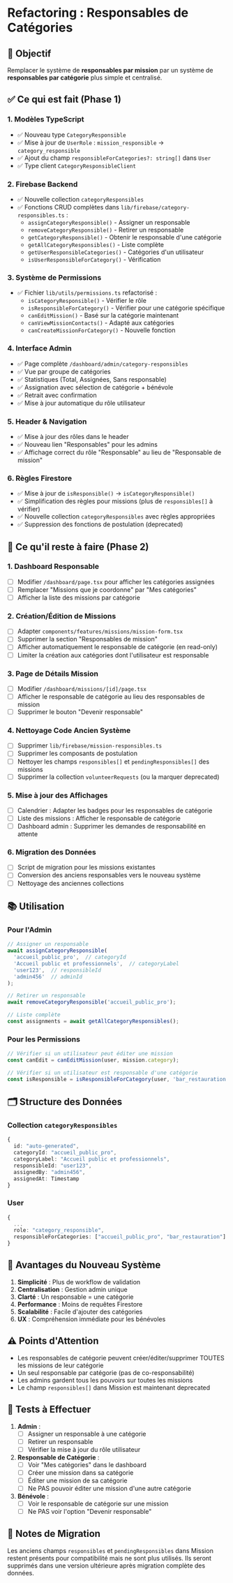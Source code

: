 # Refactoring : Responsables de Catégories

## 🎯 Objectif
Remplacer le système de **responsables par mission** par un système de **responsables par catégorie** plus simple et centralisé.

## ✅ Ce qui est fait (Phase 1)

### 1. Modèles TypeScript
- ✅ Nouveau type `CategoryResponsible`
- ✅ Mise à jour de `UserRole` : `mission_responsible` → `category_responsible`
- ✅ Ajout du champ `responsibleForCategories?: string[]` dans `User`
- ✅ Type client `CategoryResponsibleClient`

### 2. Firebase Backend
- ✅ Nouvelle collection `categoryResponsibles`
- ✅ Fonctions CRUD complètes dans `lib/firebase/category-responsibles.ts` :
  - `assignCategoryResponsible()` - Assigner un responsable
  - `removeCategoryResponsible()` - Retirer un responsable
  - `getCategoryResponsible()` - Obtenir le responsable d'une catégorie
  - `getAllCategoryResponsibles()` - Liste complète
  - `getUserResponsibleCategories()` - Catégories d'un utilisateur
  - `isUserResponsibleForCategory()` - Vérification

### 3. Système de Permissions
- ✅ Fichier `lib/utils/permissions.ts` refactorisé :
  - `isCategoryResponsible()` - Vérifier le rôle
  - `isResponsibleForCategory()` - Vérifier pour une catégorie spécifique
  - `canEditMission()` - Basé sur la catégorie maintenant
  - `canViewMissionContacts()` - Adapté aux catégories
  - `canCreateMissionForCategory()` - Nouvelle fonction

### 4. Interface Admin
- ✅ Page complète `/dashboard/admin/category-responsibles`
- ✅ Vue par groupe de catégories
- ✅ Statistiques (Total, Assignées, Sans responsable)
- ✅ Assignation avec sélection de catégorie + bénévole
- ✅ Retrait avec confirmation
- ✅ Mise à jour automatique du rôle utilisateur

### 5. Header & Navigation
- ✅ Mise à jour des rôles dans le header
- ✅ Nouveau lien "Responsables" pour les admins
- ✅ Affichage correct du rôle "Responsable" au lieu de "Responsable de mission"

### 6. Règles Firestore
- ✅ Mise à jour de `isResponsible()` → `isCategoryResponsible()`
- ✅ Simplification des règles pour missions (plus de `responsibles[]` à vérifier)
- ✅ Nouvelle collection `categoryResponsibles` avec règles appropriées
- ✅ Suppression des fonctions de postulation (deprecated)

## 🔄 Ce qu'il reste à faire (Phase 2)

### 1. Dashboard Responsable
- [ ] Modifier `/dashboard/page.tsx` pour afficher les catégories assignées
- [ ] Remplacer "Missions que je coordonne" par "Mes catégories"
- [ ] Afficher la liste des missions par catégorie

### 2. Création/Édition de Missions
- [ ] Adapter `components/features/missions/mission-form.tsx`
- [ ] Supprimer la section "Responsables de mission"
- [ ] Afficher automatiquement le responsable de catégorie (en read-only)
- [ ] Limiter la création aux catégories dont l'utilisateur est responsable

### 3. Page de Détails Mission
- [ ] Modifier `/dashboard/missions/[id]/page.tsx`
- [ ] Afficher le responsable de catégorie au lieu des responsables de mission
- [ ] Supprimer le bouton "Devenir responsable"

### 4. Nettoyage Code Ancien Système
- [ ] Supprimer `lib/firebase/mission-responsibles.ts`
- [ ] Supprimer les composants de postulation
- [ ] Nettoyer les champs `responsibles[]` et `pendingResponsibles[]` des missions
- [ ] Supprimer la collection `volunteerRequests` (ou la marquer deprecated)

### 5. Mise à jour des Affichages
- [ ] Calendrier : Adapter les badges pour les responsables de catégorie
- [ ] Liste des missions : Afficher le responsable de catégorie
- [ ] Dashboard admin : Supprimer les demandes de responsabilité en attente

### 6. Migration des Données
- [ ] Script de migration pour les missions existantes
- [ ] Conversion des anciens responsables vers le nouveau système
- [ ] Nettoyage des anciennes collections

## 📚 Utilisation

### Pour l'Admin

```typescript
// Assigner un responsable
await assignCategoryResponsible(
  'accueil_public_pro',  // categoryId
  'Accueil public et professionnels',  // categoryLabel
  'user123',  // responsibleId
  'admin456'  // adminId
);

// Retirer un responsable
await removeCategoryResponsible('accueil_public_pro');

// Liste complète
const assignments = await getAllCategoryResponsibles();
```

### Pour les Permissions

```typescript
// Vérifier si un utilisateur peut éditer une mission
const canEdit = canEditMission(user, mission.category);

// Vérifier si un utilisateur est responsable d'une catégorie
const isResponsible = isResponsibleForCategory(user, 'bar_restauration');
```

## 🗂️ Structure des Données

### Collection `categoryResponsibles`
```typescript
{
  id: "auto-generated",
  categoryId: "accueil_public_pro",
  categoryLabel: "Accueil public et professionnels",
  responsibleId: "user123",
  assignedBy: "admin456",
  assignedAt: Timestamp
}
```

### User
```typescript
{
  ...
  role: "category_responsible",
  responsibleForCategories: ["accueil_public_pro", "bar_restauration"]
}
```

## 🚀 Avantages du Nouveau Système

1. **Simplicité** : Plus de workflow de validation
2. **Centralisation** : Gestion admin unique
3. **Clarté** : Un responsable = une catégorie
4. **Performance** : Moins de requêtes Firestore
5. **Scalabilité** : Facile d'ajouter des catégories
6. **UX** : Compréhension immédiate pour les bénévoles

## ⚠️ Points d'Attention

- Les responsables de catégorie peuvent créer/éditer/supprimer TOUTES les missions de leur catégorie
- Un seul responsable par catégorie (pas de co-responsabilité)
- Les admins gardent tous les pouvoirs sur toutes les missions
- Le champ `responsibles[]` dans Mission est maintenant deprecated

## 🧪 Tests à Effectuer

1. **Admin** :
   - [ ] Assigner un responsable à une catégorie
   - [ ] Retirer un responsable
   - [ ] Vérifier la mise à jour du rôle utilisateur

2. **Responsable de Catégorie** :
   - [ ] Voir "Mes catégories" dans le dashboard
   - [ ] Créer une mission dans sa catégorie
   - [ ] Éditer une mission de sa catégorie
   - [ ] Ne PAS pouvoir éditer une mission d'une autre catégorie

3. **Bénévole** :
   - [ ] Voir le responsable de catégorie sur une mission
   - [ ] Ne PAS voir l'option "Devenir responsable"

## 📝 Notes de Migration

Les anciens champs `responsibles` et `pendingResponsibles` dans Mission restent présents pour compatibilité mais ne sont plus utilisés. Ils seront supprimés dans une version ultérieure après migration complète des données.






